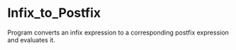 # Infix_to_Postfix
Program converts an infix expression to a corresponding postfix expression and evaluates it.
